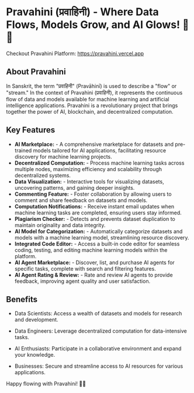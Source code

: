 # Pravahini (प्रवाहिनी) - Where Data Flows, Models Grow, and AI Glows! 🌊🤖

Checkout Pravahini Platform: https://pravahini.vercel.app

## About Pravahini

In Sanskrit, the term "प्रवाहिनी" (Pravāhinī) is used to describe a "flow" or "stream." In the context of Pravahini (प्रवाहिनी), it represents the continuous flow of data and models available for machine learning and artificial intelligence applications. Pravahini is a revolutionary project that brings together the power of AI, blockchain, and decentralized computation.

## Key Features

- **AI Marketplace:** - A comprehensive marketplace for datasets and pre-trained models tailored for AI applications, facilitating resource discovery for machine learning projects.
- **Decentralized Computation:** - Process machine learning tasks across multiple nodes, maximizing efficiency and scalability through decentralized systems.
- **Data Visualization:** - Interactive tools for visualizing datasets, uncovering patterns, and gaining deeper insights.
- **Commenting Feature:** - Foster collaboration by allowing users to comment and share feedback on datasets and models.
- **Computation Notifications:** - Receive instant email updates when machine learning tasks are completed, ensuring users stay informed.
- **Plagiarism Checker:** - Detects and prevents dataset duplication to maintain originality and data integrity.
- **AI Model for Categorization:** - Automatically categorize datasets and models with a machine learning model, streamlining resource discovery.
- **Integrated Code Editor:** - Access a built-in code editor for seamless coding, testing, and editing machine learning models within the platform.
- **AI Agent Marketplace:** - Discover, list, and purchase AI agents for specific tasks, complete with search and filtering features.
- **AI Agent Rating & Review:** - Rate and review AI agents to provide feedback, improving agent quality and user satisfaction.

## Benefits

- Data Scientists: Access a wealth of datasets and models for research and development.

- Data Engineers: Leverage decentralized computation for data-intensive tasks.

- AI Enthusiasts: Participate in a collaborative environment and expand your knowledge.

- Businesses: Secure and streamline access to AI resources for various applications.



Happy flowing with Pravahini! 🌊🤖
